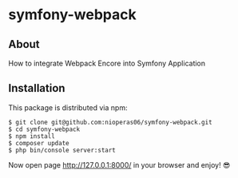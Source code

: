 # symfony-webpack

## About
How to integrate Webpack Encore into Symfony Application

## Installation
This package is distributed via npm:
```
$ git clone git@github.com:nioperas06/symfony-webpack.git
$ cd symfony-webpack
$ npm install
$ composer update
$ php bin/console server:start

```
Now open page http://127.0.0.1:8000/ in your browser and enjoy! 😎

